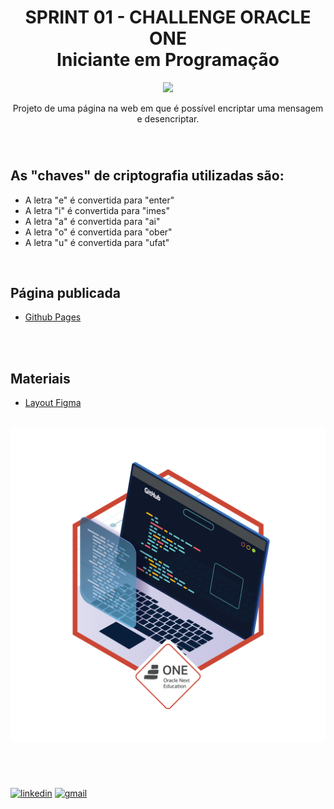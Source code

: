 <h1 align="center">SPRINT 01 - CHALLENGE ORACLE ONE <br>Iniciante em Programação</h1>
<p align="center">
<img src="http://img.shields.io/static/v1?label=STATUS&message=FINALIZADO&color=GREEN&style=for-the-badge"/>
</p>
<p align="center">Projeto de uma página na web em que é possível encriptar uma mensagem e desencriptar.</p>
<br>

#
## As "chaves" de criptografia utilizadas são:
- A letra "e" é convertida para "enter"<br>
- A letra "i" é convertida para "imes"<br>
- A letra "a" é convertida para "ai"<br>
- A letra "o" é convertida para "ober"<br>
- A letra "u" é convertida para "ufat"<br>
<br>

## Página publicada
- [Github Pages](https://paulajardimf.github.io/challenge-oracle-one/) 
<br>
<br>

## Materiais 

 - [Layout Figma](https://www.figma.com/file/tvFEYhVfZTjdJ5P24RGV21/Alura-Challenge---Desafio-1---L%C3%B3gica?node-id=16%3A802)
<br>

<img src="img/badge.png"/>


#
<br>

[![linkedin](https://img.shields.io/badge/linkedin-0A66C2?style=for-the-badge&logo=linkedin&logoColor=white)](https://www.linkedin.com/in/paulajardimf/)
[![gmail](https://img.shields.io/badge/Gmail-D14836?style=for-the-badge&logo=gmail&logoColor=white)](mailto:paulajardimf@gmail.com)
